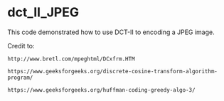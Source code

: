 # dct_II_JPEG
This code demonstrated how to use DCT-II to encoding a JPEG image.

Credit to:

`http://www.bretl.com/mpeghtml/DCxfrm.HTM`

`https://www.geeksforgeeks.org/discrete-cosine-transform-algorithm-program/`

`https://www.geeksforgeeks.org/huffman-coding-greedy-algo-3/`
